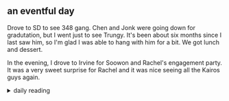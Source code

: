 ## an eventful day

Drove to SD to see 348 gang. Chen and Jonk were going down for gradutation, but I went just to see Trungy. It's been about six months since I last saw him, so I'm glad I was able to hang with him for a bit. We got lunch and dessert.

In the evening, I drove to Irvine for Soowon and Rachel's engagement party. It was a very sweet surprise for Rachel and it was nice seeing all the Kairos guys again.

<details markdown="1">
<summary>daily reading</summary>

| {{ page.date | date: "%B %-d, %Y" }} |
| :-------------: |
| [2 Chron. 14–15; Rev. 4; Hag. 2; John 3]({% link _Bible/Bible-year-1.md %}) |
| [WCF Chapter 20]({% link _wcf/wcf-month-1.md %}) |
| [The Nicene Creed](https://threeforms.org/the-nicene-creed/) |

</details>